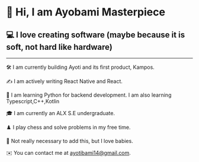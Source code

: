 <h1>👋 Hi, I am Ayobami Masterpiece</h1>
<h2>💻 I love creating software (maybe because it is soft, not hard like hardware)</h2>
<hr>
<p>🛠️ I am currently building Ayoti and its first product, Kampos.</p>
<p>✍️ I am actively writing React Native and React.</p>
<p>🐍 I am learning Python for backend development. I am also learning Typescript,C++,Kotlin</p>

<p>🎓 I am currently an ALX S.E undergraduate.</p>
<p>♟️ I play chess and solve problems in my free time.</p>
<p>👶 Not really necessary to add this, but I love babies.</p>
<p>✉️ You can contact me at <a href="mailto:ayotibami14@gmail.com">ayotibami14@gmail.com</a>.</p>


